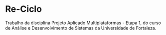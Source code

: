 # Re-Ciclo
Trabalho da disciplina Projeto Aplicado Multiplataformas - Etapa 1, do curso de Análise e Desenvolvimento de Sistemas da Universidade de Fortaleza.

